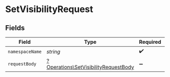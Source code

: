 # SetVisibilityRequest


## Fields

| Field                                                                                       | Type                                                                                        | Required                                                                                    | Description                                                                                 |
| ------------------------------------------------------------------------------------------- | ------------------------------------------------------------------------------------------- | ------------------------------------------------------------------------------------------- | ------------------------------------------------------------------------------------------- |
| `namespaceName`                                                                             | *string*                                                                                    | :heavy_check_mark:                                                                          | N/A                                                                                         |
| `requestBody`                                                                               | [?Operations\SetVisibilityRequestBody](../../Models/Operations/SetVisibilityRequestBody.md) | :heavy_minus_sign:                                                                          | Namespace visibility                                                                        |